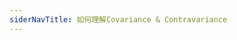 ```yaml
---
siderNavTitle: 如何理解Covariance & Contravariance
---
```


<script setup>
import Redirect from '@/components/Redirect.vue';
</script>
<Redirect href="./variance" relative />
